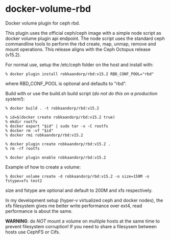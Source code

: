 # docker-volume-rbd
Docker volume plugin for ceph rbd.

This plugin uses the official ceph/ceph image with a simple node script as docker volume plugin api endpoint. The node script uses the standard ceph commandline tools to perform the rbd create, map, unmap, remove and mount operations. This release aligns with the Ceph Octopus release (v15.2).

For normal use, setup the /etc/ceph folder on the host and install with:

```
% docker plugin install robkaandorp/rbd:v15.2 RBD_CONF_POOL="rbd"
```

where RBD_CONF_POOL is optional and defaults to "rbd".

Build with or use the build.sh build script (_do not do this on a production system!_):

```
% docker build . -t robkaandorp/rbd:v15.2

% id=$(docker create robkaandorp/rbd:v15.2 true)
% mkdir rootfs
% docker export "$id" | sudo tar -x -C rootfs
% docker rm -vf "$id"
% docker rmi robkaandorp/rbd:v15.2

% docker plugin create robkaandorp/rbd:v15.2 .
% rm -rf rootfs

% docker plugin enable robkaandorp/rbd:v15.2
```

Example of how to create a volume:

```
% docker volume create -d robkaandorp/rbd:v15.2 -o size=150M -o fstype=xfs test2
```

size and fstype are optional and default to 200M and xfs respectively.

In my development setup (hyper-v virtualized ceph and docker nodes), the xfs filesystem gives me better write performance over ext4, read performance is about the same.

**WARNING**: do _NOT_ mount a volume on multiple hosts at the same time to prevent filesystem corruption! If you need to share a filesysem between hosts use CephFS or Cifs.